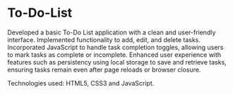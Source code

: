 # To-Do-List

Developed a basic To-Do List application with a clean and user-friendly interface. Implemented functionality
to add, edit, and delete tasks. Incorporated JavaScript to handle task completion toggles, allowing users to
mark tasks as complete or incomplete. Enhanced user experience with features such as persistency using
local storage to save and retrieve tasks, ensuring tasks remain even after page reloads or browser closure.

Technologies used: HTML5, CSS3 and JavaScript.
